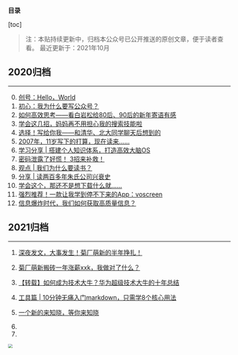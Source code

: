 **目录**

[toc]

> 注：本贴持续更新中，归档本公众号已公开推送的原创文章，便于读者查看。
> 最近更新于：2021年10月


## 2020归档

---

0. [创号：Hello，World](https://mp.weixin.qq.com/s/YlKJNPDHOyziGwk7DZEOIQ)
1. [初心：我为什么要写公众号？](https://mp.weixin.qq.com/s/49rpiEwVX4TQhp4eVPhDvw)
2. [如何高效思考——看白岩松给80后、90后的新年寄语有感](https://mp.weixin.qq.com/s/MnoPdJGys6ARFNnu0-2kjQ)
3. [学会这几招，妈妈再不用担心我的搜索技能啦](https://mp.weixin.qq.com/s/9IxRsHCdkvhjFd8ih2bC6g)
4. [选择！写给你我——和清华、北大同学聊天后想到的](https://mp.weixin.qq.com/s/zDJVXMy76ZKyIslKsI4TLg)
5. [2007年，11岁写下的打算，现在读来……](https://mp.weixin.qq.com/s/r8BH3lQ7yFJYZZQ6jZ9K2A)
6. [学习分享 | 搭建个人知识体系，打造高效大脑OS](https://mp.weixin.qq.com/s/Y4eAQgm7fTbW7foh7FmN3A)
7. [密码泄露了好慌！ 3招来补救！](https://mp.weixin.qq.com/s/1EHPStY5MXOqVVmeqmWjrA)
8. [观点 | 我们为什么要读书？](https://mp.weixin.qq.com/s/t5DyLIg9Mw1dEz6qk4U8dA)
9. [分享 | 读两百多年朱氏公司兴衰史](https://mp.weixin.qq.com/s/ZI4XJrVWpi7TUdQ1-vXaGg)
10. [学会这个，那还不是想下载什么就……](https://mp.weixin.qq.com/s/L1Sv31EkK1sFJrHay5Elmg)
11. [强烈推荐！一款让我学到停不下来的App：voscreen](https://mp.weixin.qq.com/s/2TgKs_OyOzpkCSfGUkXx9w)
12. [信息爆炸时代，我们如何获取高质量信息？](https://mp.weixin.qq.com/s/6reE-N87OprqECM5grvnCA)



## 2021归档
---

1. [深夜发文，大事发生！菊厂萌新的半年挣扎！](https://mp.weixin.qq.com/s/GWOWPGg-Tj-4GTyxSP7scw)

2. [菊厂萌新搬砖一年涨薪xxk，我做对了什么？](https://mp.weixin.qq.com/s/CxQrlsUHq4bbqOqdC2RBwg)

3. [【转载】如何成为技术大牛？华为超级技术大牛的十年总结](https://mp.weixin.qq.com/s/ZYHIjZn0io3pPmirn2-vIQ)

4. [工具篇 | 10分钟无痛入门markdown，只需学8个核心用法](https://mp.weixin.qq.com/s/sjW4LAyhMNOg4sP_YDrnEg)

6. [一个新的来知晓，等你来知晓](https://mp.weixin.qq.com/s/aW8pF1iGCJ5moeYtyF72Fw)

7. 

8. 

<img src="https://mmbiz.qpic.cn/mmbiz_jpg/36ibnZeYkylBqQMwqtA2SwjHmTYjeafWn7ibwS0YjCmHiae8IW1qQ5ZWq1HDuXatFbvkYGwr706KFRZ8mq8xC5hicw/0?wx_fmt=jpeg#pic_center!/scale/50" style="zoom:60%;" />

